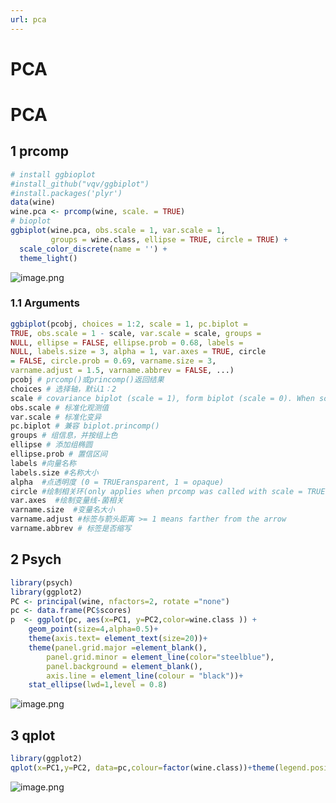 ```yaml
---
url: pca
---
```


# PCA

<a name="Y4znF"></a>
# PCA

<a name="x3hBT"></a>
## 1 prcomp

```r
# install ggbioplot
#install_github("vqv/ggbiplot")
#install.packages('plyr') 
data(wine)
wine.pca <- prcomp(wine, scale. = TRUE)
# bioplot
ggbiplot(wine.pca, obs.scale = 1, var.scale = 1,
         groups = wine.class, ellipse = TRUE, circle = TRUE) +
  scale_color_discrete(name = '') +
  theme_light()


```

![image.png](https://cdn.nlark.com/yuque/0/2020/png/691897/1579799187944-daf761fa-ba6f-4e21-9494-39c3a32fdf2d.png#align=left&display=inline&height=498&name=image.png&originHeight=498&originWidth=649&size=80123&status=done&style=none&width=649)<br />


<a name="duhUV"></a>
### 1.1 Arguments

```r
ggbiplot(pcobj, choices = 1:2, scale = 1, pc.biplot =
TRUE, obs.scale = 1 - scale, var.scale = scale, groups =
NULL, ellipse = FALSE, ellipse.prob = 0.68, labels =
NULL, labels.size = 3, alpha = 1, var.axes = TRUE, circle
= FALSE, circle.prob = 0.69, varname.size = 3,
varname.adjust = 1.5, varname.abbrev = FALSE, ...)
pcobj # prcomp()或princomp()返回结果
choices # 选择轴，默认1：2
scale # covariance biplot (scale = 1), form biplot (scale = 0). When scale = 1, the inner product between the variables approximates the covariance and the distance between the points approximates the Mahalanobis distance.
obs.scale # 标准化观测值
var.scale # 标准化变异
pc.biplot # 兼容 biplot.princomp()
groups # 组信息，并按组上色
ellipse # 添加组椭圆
ellipse.prob # 置信区间
labels #向量名称
labels.size #名称大小
alpha  #点透明度 (0 = TRUEransparent, 1 = opaque)
circle #绘制相关环(only applies when prcomp was called with scale = TRUE and when var.scale = 1)
var.axes  #绘制变量线-菌相关
varname.size  #变量名大小
varname.adjust #标签与箭头距离 >= 1 means farther from the arrow
varname.abbrev # 标签是否缩写
```


<a name="j8UB2"></a>
## 2 Psych

```r
library(psych)
library(ggplot2)
PC <- principal(wine, nfactors=2, rotate ="none")
pc <- data.frame(PC$scores)
p  <- ggplot(pc, aes(x=PC1, y=PC2,color=wine.class )) +
	geom_point(size=4,alpha=0.5)+ 
	theme(axis.text= element_text(size=20))+ 
	theme(panel.grid.major =element_blank(), 
        panel.grid.minor = element_line(color="steelblue"),
        panel.background = element_blank(),
        axis.line = element_line(colour = "black"))+ 
	stat_ellipse(lwd=1,level = 0.8)
```


![image.png](https://cdn.nlark.com/yuque/0/2020/png/691897/1579799575464-cf509636-d7bd-4f96-9df1-4965616515df.png#align=left&display=inline&height=398&name=image.png&originHeight=398&originWidth=486&size=64485&status=done&style=none&width=486)

<a name="wsYAL"></a>
## 3 qplot

```r
library(ggplot2)
qplot(x=PC1,y=PC2, data=pc,colour=factor(wine.class))+theme(legend.position="none")+stat_ellipse(lwd=1,level = 0.8)
```

![image.png](https://cdn.nlark.com/yuque/0/2020/png/691897/1579799657726-3910122d-ac04-4ef7-aa14-fffab4d3b9c9.png#align=left&display=inline&height=422&name=image.png&originHeight=422&originWidth=474&size=42635&status=done&style=none&width=474)
